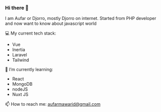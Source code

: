 ### Hi there 👋

I am Aufar or Djorro, mostly Djorro on internet. Started from PHP developer and now want to know about javascript world

💻 My current tech stack:
- Vue
- Inertia
- Laravel
- Tailwind

🌱 I’m currently learning:
- React
- MongoDB
- nodeJS
- Nuxt JS


📫 How to reach me: aufarmawarid@gmail.com

